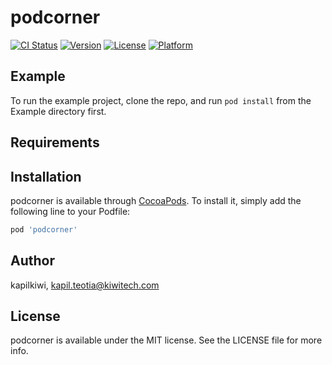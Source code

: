 # podcorner

[![CI Status](https://img.shields.io/travis/kapilkiwi/podcorner.svg?style=flat)](https://travis-ci.org/kapilkiwi/podcorner)
[![Version](https://img.shields.io/cocoapods/v/podcorner.svg?style=flat)](https://cocoapods.org/pods/podcorner)
[![License](https://img.shields.io/cocoapods/l/podcorner.svg?style=flat)](https://cocoapods.org/pods/podcorner)
[![Platform](https://img.shields.io/cocoapods/p/podcorner.svg?style=flat)](https://cocoapods.org/pods/podcorner)

## Example

To run the example project, clone the repo, and run `pod install` from the Example directory first.

## Requirements

## Installation

podcorner is available through [CocoaPods](https://cocoapods.org). To install
it, simply add the following line to your Podfile:

```ruby
pod 'podcorner'
```

## Author

kapilkiwi, kapil.teotia@kiwitech.com

## License

podcorner is available under the MIT license. See the LICENSE file for more info.
